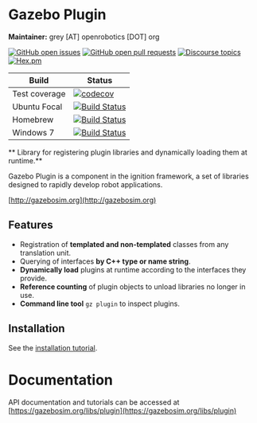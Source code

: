 # Gazebo Plugin

**Maintainer:** grey [AT] openrobotics [DOT] org

[![GitHub open issues](https://img.shields.io/github/issues-raw/gazebosim/gz-plugin.svg)](https://github.com/gazebosim/gz-plugin/issues)
[![GitHub open pull requests](https://img.shields.io/github/issues-pr-raw/gazebosim/gz-plugin.svg)](https://github.com/gazebosim/gz-plugin/pulls)
[![Discourse topics](https://img.shields.io/discourse/https/community.gazebosim.org/topics.svg)](https://community.gazebosim.org)
[![Hex.pm](https://img.shields.io/hexpm/l/plug.svg)](https://www.apache.org/licenses/LICENSE-2.0)

Build | Status
-- | --
Test coverage | [![codecov](https://codecov.io/gh/gazebosim/gz-plugin/branch/master/graph/badge.svg)](https://codecov.io/gh/gazebosim/gz-plugin/branch/master)
Ubuntu Focal | [![Build Status](https://build.osrfoundation.org/job/ignition_plugin-ci-master-focal-amd64/badge/icon)](https://build.osrfoundation.org/job/ignition_plugin-ci-master-focal-amd64/)
Homebrew      | [![Build Status](https://build.osrfoundation.org/buildStatus/icon?job=ignition_plugin-ci-main-homebrew-amd64)](https://build.osrfoundation.org/job/ignition_plugin-ci-main-homebrew-amd64)
Windows 7     | [![Build Status](https://build.osrfoundation.org/job/ignition_plugin-ci-master-windows7-amd64/badge/icon)](https://build.osrfoundation.org/job/ignition_plugin-ci-master-windows7-amd64/)

** Library for registering plugin libraries and dynamically loading them at runtime.**

Gazebo Plugin is a component in the ignition framework, a set
of libraries designed to rapidly develop robot applications.

[http://gazebosim.org](http://gazebosim.org)

## Features

* Registration of **templated and non-templated** classes from any translation unit.
* Querying of interfaces **by C++ type or name string**.
* **Dynamically load** plugins at runtime according to the interfaces they provide.
* **Reference counting** of plugin objects to unload libraries no longer in use.
* **Command line tool** `gz plugin` to inspect plugins.

## Installation

See the [installation tutorial](https://gazebosim.org/api/plugin/1.2/installation.html).

# Documentation

API documentation and tutorials can be accessed at [https://gazebosim.org/libs/plugin](https://gazebosim.org/libs/plugin)
